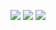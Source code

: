 ![](https://raw.githubusercontent.com/OxFloodNet/sensor-device/master/PCB/2014-03-09%2019.41.45.jpg)
![](https://raw.githubusercontent.com/OxFloodNet/sensor-device/master/PCB/2014-03-09%2019.42.08.jpg)
![](https://raw.githubusercontent.com/OxFloodNet/sensor-device/master/PCB/2014-03-09%2019.44.21.jpg)
